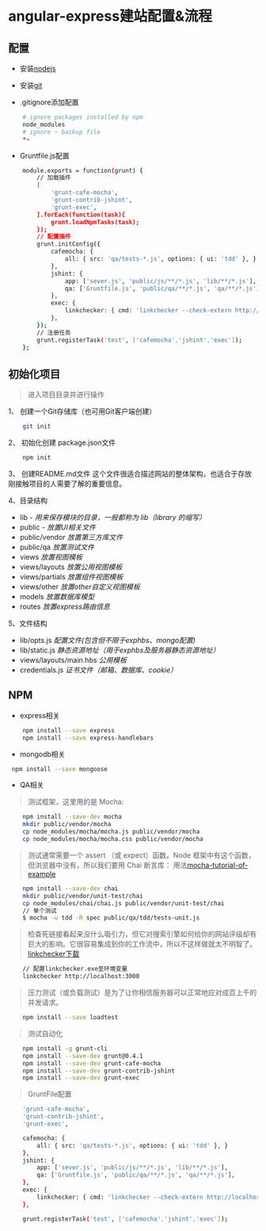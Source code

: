 # angular-express建站配置&流程

## 配置

* 安装[nodejs]

* 安装[git]

* .gitignore添加配置
```sh
	# ignore packages installed by npm
	node_modules
	# ignore ~ backup file
	*~
```

* Gruntfile.js配置
```sh
	module.exports = function(grunt) {
		// 加载插件
		[
			'grunt-cafe-mocha',
			'grunt-contrib-jshint',
			'grunt-exec',
		].forEach(function(task){
			grunt.loadNpmTasks(task);
		});
		// 配置插件
		grunt.initConfig({
			cafemocha: {
				all: { src: 'qa/tests-*.js', options: { ui: 'tdd' }, }
			},
			jshint: {
				app: ['sever.js', 'public/js/**/*.js', 'lib/**/*.js'],
				qa: ['Gruntfile.js', 'public/qa/**/*.js', 'qa/**/*.js'],
			},
			exec: {
				linkchecker: { cmd: 'linkchecker --check-extern http://localhost:3000' }
			},
		});
		// 注册任务
		grunt.registerTask('test', ['cafemocha','jshint','exec']);
	};
```

## 初始化项目
>进入项目目录并进行操作

1、 创建一个Git存储库（也可用Git客户端创建）
```sh
	git init
```

2、 初始化创建 package.json文件
```sh
	npm init
```

3、 创建README.md文件
	这个文件很适合描述网站的整体架构，也适合于存放刚接触项目的人需要了解的重要信息。

4、目录结构
* lib - _用来保存模块的目录，一般都称为 lib（library 的缩写）_
* public - _放置UI相关文件_
* public/vendor _放置第三方库文件_
* public/qa _放置测试文件_
* views _放置视图模板_
* views/layouts _放置公用视图模板_
* views/partials _放置组件视图模板_
* views/other _放置other自定义视图模板_
* models _放置数据库模型_
* routes _放置express路由信息_

5、文件结构
* lib/opts.js _配置文件(包含但不限于exphbs、mongo配置)_
* lib/static.js _静态资源地址（用于exphbs及服务器静态资源地址）_
* views/layouts/main.hbs _公用模板_
* credentials.js _证书文件（邮箱、数据库、cookie）_


## NPM

* express相关
```sh
	npm install --save express
	npm install --save express-handlebars
```

* mongodb相关
```sh
 npm install --save mongoose
```

* QA相关
>测试框架，这里用的是 Mocha:
```sh
	npm install --save-dev mocha 
	mkdir public/vendor/mocha
	cp node_modules/mocha/mocha.js public/vendor/mocha
	cp node_modules/mocha/mocha.css public/vendor/mocha
```

>测试通常需要一个 assert （或 expect）函数。Node 框架中有这个函数，但浏览器中没有，所以我们要用 Chai 断言库：
>用法[mocha-tutorial-of-example](http://www.ruanyifeng.com/blog/2015/12/a-mocha-tutorial-of-examples.html)
```sh
	npm install --save-dev chai
	mkdir public/vendor/unit-test/chai
	cp node_modules/chai/chai.js public/vendor/unit-test/chai
	// 单个测试
	$ mocha -u tdd -R spec public/qa/tdd/tests-unit.js
```

>检查死链接看起来没什么吸引力，但它对搜索引擎如何给你的网站评级却有巨大的影响。它很容易集成到你的工作流中，所以不这样做就太不明智了。
>[linkchecker下载](http://wummel.github.io/linkchecker)
```sh
	// 配置linkchecker.exe至环境变量 
	linkchecker http://localhost:3000
```

>压力测试（或负载测试）是为了让你相信服务器可以正常地应对成百上千的并发请求。
```sh
	npm install --save loadtest
```

>测试自动化
```sh
	npm install -g grunt-cli
	npm install --save-dev grunt@0.4.1
	npm install --save-dev grunt-cafe-mocha
	npm install --save-dev grunt-contrib-jshint
	npm install --save-dev grunt-exec
```
>GruntFile配置
```sh
	'grunt-cafe-mocha',
	'grunt-contrib-jshint',
	'grunt-exec',
```
```sh
	cafemocha: {
		all: { src: 'qa/tests-*.js', options: { ui: 'tdd' }, }
	},
	jshint: {
		app: ['sever.js', 'public/js/**/*.js', 'lib/**/*.js'],
		qa: ['Gruntfile.js', 'public/qa/**/*.js', 'qa/**/*.js'],
	},
	exec: {
		linkchecker: { cmd: 'linkchecker --check-extern http://localhost:3000' }
	},
```
```sh
	grunt.registerTask('test', ['cafemocha','jshint','exec']);
```

[//]: # 
(These are reference links used in the body of this note and get stripped out when the markdown processor does its job. 
There is no need to format nicely because it shouldn't be seen. 
Thanks SO - http://stackoverflow.com/questions/4823468/store-comments-in-markdown-syntax)

[nodejs]: <http://nodejs.org/>
[git]: <http://git-scm.com/>
